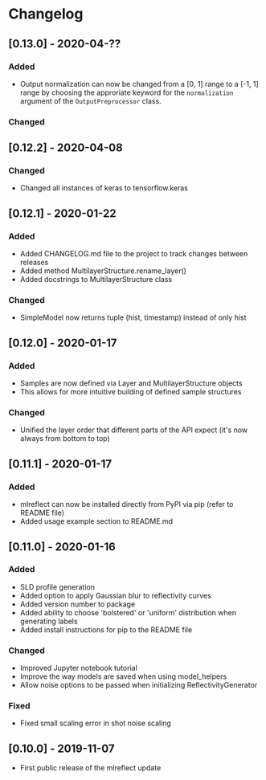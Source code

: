 # Changelog

## [0.13.0] - 2020-04-??

### Added

- Output normalization can now be changed from a [0, 1] range to a [-1, 1] range by choosing the approriate keyword for
the `normalization` argument of the `OutputPreprocessor` class.

### Changed 

## [0.12.2] - 2020-04-08

### Changed

- Changed all instances of keras to tensorflow.keras

## [0.12.1] - 2020-01-22

### Added

- Added CHANGELOG.md file to the project to track changes between releases
- Added method MultilayerStructure.rename_layer()
- Added docstrings to MultilayerStructure class

### Changed
- SimpleModel now returns tuple (hist, timestamp) instead of only hist

## [0.12.0] - 2020-01-17

### Added

- Samples are now defined via Layer and MultilayerStructure objects
- This allows for more intuitive building of defined sample structures

### Changed

- Unified the layer order that different parts of the API expect (it's now always from bottom to top)

## [0.11.1] - 2020-01-17

### Added

- mlreflect can now be installed directly from PyPI via pip (refer to README file)
- Added usage example section to README.md

## [0.11.0] - 2020-01-16

### Added

- SLD profile generation
- Added option to apply Gaussian blur to reflectivity curves
- Added version number to package
- Added ability to choose 'bolstered' or 'uniform' distribution when generating labels
- Added install instructions for pip to the README file

### Changed

- Improved Jupyter notebook tutorial
- Improve the way models are saved when using model_helpers
- Allow noise options to be passed when initializing ReflectivityGenerator

### Fixed

- Fixed small scaling error in shot noise scaling

## [0.10.0] - 2019-11-07

* First public release of the mlreflect update

